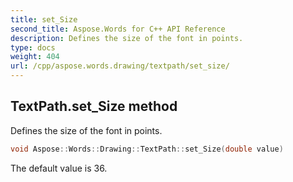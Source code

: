 ```yaml
---
title: set_Size
second_title: Aspose.Words for C++ API Reference
description: Defines the size of the font in points. 
type: docs
weight: 404
url: /cpp/aspose.words.drawing/textpath/set_size/
---
```

## TextPath.set_Size method


Defines the size of the font in points.

```cpp
void Aspose::Words::Drawing::TextPath::set_Size(double value)
```


The default value is 36. 
